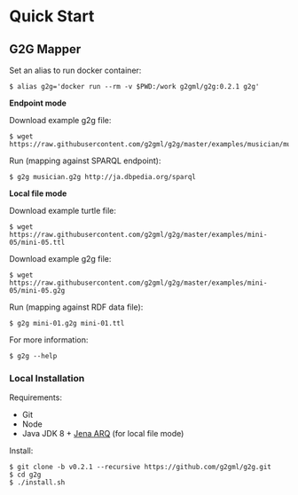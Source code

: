 # Quick Start

## G2G Mapper

Set an alias to run docker container:

    $ alias g2g='docker run --rm -v $PWD:/work g2gml/g2g:0.2.1 g2g'

**Endpoint mode**

Download example g2g file:

    $ wget https://raw.githubusercontent.com/g2gml/g2g/master/examples/musician/musician.g2g
    
Run (mapping against SPARQL endpoint):

    $ g2g musician.g2g http://ja.dbpedia.org/sparql

**Local file mode**

Download example turtle file:

    $ wget https://raw.githubusercontent.com/g2gml/g2g/master/examples/mini-05/mini-05.ttl
    
Download example g2g file:

    $ wget https://raw.githubusercontent.com/g2gml/g2g/master/examples/mini-05/mini-05.g2g
    
Run (mapping against RDF data file):

    $ g2g mini-01.g2g mini-01.ttl

For more information:

    $ g2g --help

### Local Installation

Requirements:

* Git
* Node
* Java JDK 8 + [Jena ARQ](https://jena.apache.org/documentation/query/index.html) (for local file mode)

Install:

    $ git clone -b v0.2.1 --recursive https://github.com/g2gml/g2g.git
    $ cd g2g
    $ ./install.sh


